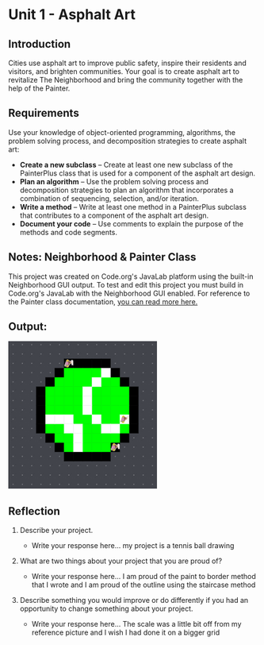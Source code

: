 # Unit 1 - Asphalt Art

## Introduction

Cities use asphalt art to improve public safety, inspire their residents and visitors, and brighten communities. Your goal is to create asphalt art to revitalize The Neighborhood and bring the community together with the help of the Painter.

## Requirements

Use your knowledge of object-oriented programming, algorithms, the problem solving process, and decomposition strategies to create asphalt art:
- **Create a new subclass** – Create at least one new subclass of the PainterPlus class that is used for a component of the asphalt art design.
- **Plan an algorithm** – Use the problem solving process and decomposition strategies to plan an algorithm that incorporates a combination of sequencing, selection, and/or iteration.
- **Write a method** – Write at least one method in a PainterPlus subclass that contributes to a component of the asphalt art design.
- **Document your code** – Use comments to explain the purpose of the methods and code segments.

## Notes: Neighborhood & Painter Class

This project was created on Code.org's JavaLab platform using the built-in Neighborhood GUI output. To test and edit this project you must build in Code.org's JavaLab with the Neighborhood GUI enabled. For reference to the Painter class documentation, [you can read more here.](https://studio.code.org/docs/ide/javalab/classes/Painter)

## Output:

![Output of my program](mural.png)

## Reflection

1. Describe your project.

   - Write your response here...
    my project is a tennis ball drawing
2. What are two things about your project that you are proud of?
  
   - Write your response here...
  I am proud of the paint to border method that I wrote and I am proud of the outline using the staircase method
  
3. Describe something you would improve or do differently if you had an opportunity to change something about your project.
 
   - Write your response here...
The scale was a little bit off from my reference picture and I wish I had done it on a bigger grid